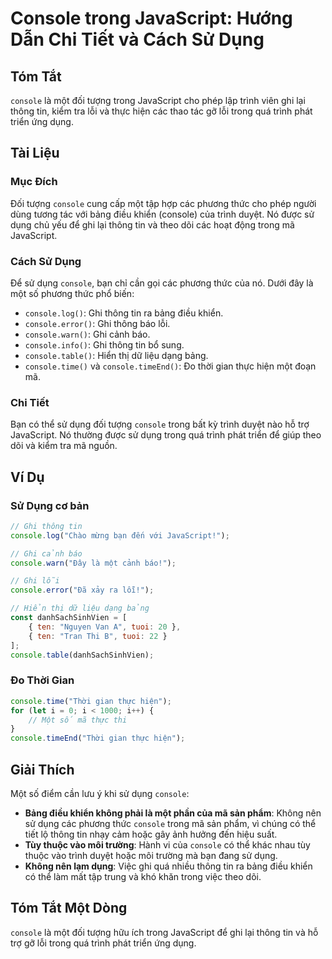 <!--
Meta Description: # Console trong JavaScript: Hướng Dẫn Chi Tiết và Cách Sử Dụng ## Tóm Tắt `console` là một đối tượng trong JavaScript cho phép lập trình viên ghi lại ...
Meta Keywords: console, dụng, ghi, trong, một
-->

# Console trong JavaScript: Hướng Dẫn Chi Tiết và Cách Sử Dụng

## Tóm Tắt
`console` là một đối tượng trong JavaScript cho phép lập trình viên ghi lại thông tin, kiểm tra lỗi và thực hiện các thao tác gỡ lỗi trong quá trình phát triển ứng dụng.

## Tài Liệu
### Mục Đích
Đối tượng `console` cung cấp một tập hợp các phương thức cho phép người dùng tương tác với bảng điều khiển (console) của trình duyệt. Nó được sử dụng chủ yếu để ghi lại thông tin và theo dõi các hoạt động trong mã JavaScript.

### Cách Sử Dụng
Để sử dụng `console`, bạn chỉ cần gọi các phương thức của nó. Dưới đây là một số phương thức phổ biến:

- `console.log()`: Ghi thông tin ra bảng điều khiển.
- `console.error()`: Ghi thông báo lỗi.
- `console.warn()`: Ghi cảnh báo.
- `console.info()`: Ghi thông tin bổ sung.
- `console.table()`: Hiển thị dữ liệu dạng bảng.
- `console.time()` và `console.timeEnd()`: Đo thời gian thực hiện một đoạn mã.

### Chi Tiết
Bạn có thể sử dụng đối tượng `console` trong bất kỳ trình duyệt nào hỗ trợ JavaScript. Nó thường được sử dụng trong quá trình phát triển để giúp theo dõi và kiểm tra mã nguồn.

## Ví Dụ
### Sử Dụng cơ bản
```javascript
// Ghi thông tin
console.log("Chào mừng bạn đến với JavaScript!");

// Ghi cảnh báo
console.warn("Đây là một cảnh báo!");

// Ghi lỗi
console.error("Đã xảy ra lỗi!");

// Hiển thị dữ liệu dạng bảng
const danhSachSinhVien = [
    { ten: "Nguyen Van A", tuoi: 20 },
    { ten: "Tran Thi B", tuoi: 22 }
];
console.table(danhSachSinhVien);
```

### Đo Thời Gian
```javascript
console.time("Thời gian thực hiện");
for (let i = 0; i < 1000; i++) {
    // Một số mã thực thi
}
console.timeEnd("Thời gian thực hiện");
```

## Giải Thích
Một số điểm cần lưu ý khi sử dụng `console`:

- **Bảng điều khiển không phải là một phần của mã sản phẩm**: Không nên sử dụng các phương thức `console` trong mã sản phẩm, vì chúng có thể tiết lộ thông tin nhạy cảm hoặc gây ảnh hưởng đến hiệu suất.
- **Tùy thuộc vào môi trường**: Hành vi của `console` có thể khác nhau tùy thuộc vào trình duyệt hoặc môi trường mà bạn đang sử dụng.
- **Không nên lạm dụng**: Việc ghi quá nhiều thông tin ra bảng điều khiển có thể làm mất tập trung và khó khăn trong việc theo dõi.

## Tóm Tắt Một Dòng
`console` là một đối tượng hữu ích trong JavaScript để ghi lại thông tin và hỗ trợ gỡ lỗi trong quá trình phát triển ứng dụng.